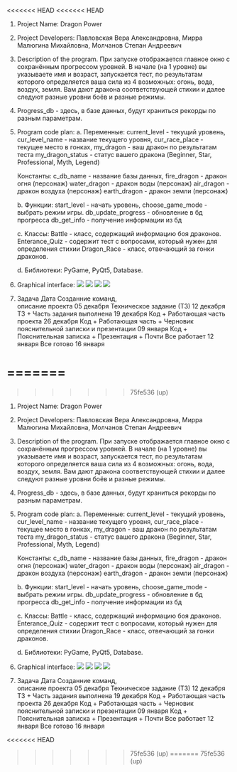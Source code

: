 <<<<<<< HEAD
<<<<<<< HEAD
1. Project Name: Dragon Power

2. Project Developers: Павловская Вера Александровна, Мирра Малюгина Михайловна, Молчанов Степан Андреевич

3. Description of the program. 
   При запуске отображается главное окно с сохранённым прогрессом уровней. В начале (на 1 уровне) вы указываете имя и возраст, запускается тест,
   по результатам которого определяется ваша сила из 4 возможных: огонь, вода, воздух, земля.
   Вам дают дракона соответствующей стихии и далее следуют разные уровни боёв и разные режимы.

4. Progress_db - здесь, в базе данных, будут храниться рекорды по разным параметрам.

5. Program code plan:
   a. Переменные:
		   current_level - текущий уровень,
		   cur_level_name - название текущего уровня,
		   cur_race_place - текущее место в гонках,
               my_dragon - ваш дракон по результатам теста
               my_dragon_status - статус вашего дракона (Beginner, Star, Professional, Myth, Legend)
        	   
      Константы:
		   c_db_name - название базы данных,
               fire_dragon - дракон огня (персонаж)
               water_dragon - дракон воды (персонаж)
               air_dragon - дракон воздуха (персонаж)
		   earth_dragon - дракон земли (персонаж)
		   
   b. Функции: start_level - начать уровень,
               choose_game_mode - выбрать режим игры.
               db_update_progress - обновление в бд прогресса
               db_get_info - получение информации из бд
               
               

   c. Классы:  Battle - класс, содержащий информацию боя драконов.
               Enterance_Quiz - содержит тест с вопросами, который нужен для определения стихии
               Dragon_Race - класс, отвечающий за гонки драконов.

   d. Библиотеки: PyGame,
                  PyQt5,
                  Database. 

6. Graphical interface:
   ![](./Water_dragon.png)
   ![](./Fire_Dragon.jpg)
   ![](./Air_Dragon.jpg)
   ![](./Earth_Dragon2.jpg)

7. Задача                              Дата
Созданние команд,                    
описание проекта                    05 декабря
Техническое задание (ТЗ)   		    12 декабря
ТЗ + Часть задания выполнена 		19 декабря
Код + Работающая часть проекта 	    26 декабря
Код + Работающая часть + Черновик
пояснительной записки и презентации 09 января
Код + Пояснительная записка +
Презентация + Почти Все работает 	12 января
Все готово 					        16 января


=======
=======
>>>>>>> 75fe536 (up)
1. Project Name: Dragon Power

2. Project Developers: Павловская Вера Александровна, Мирра Малюгина Михайловна, Молчанов Степан Андреевич

3. Description of the program. 
   При запуске отображается главное окно с сохранённым прогрессом уровней. В начале (на 1 уровне) вы указываете имя и возраст, запускается тест,
   по результатам которого определяется ваша сила из 4 возможных: огонь, вода, воздух, земля.
   Вам дают дракона соответствующей стихии и далее следуют разные уровни боёв и разные режимы.

4. Progress_db - здесь, в базе данных, будут храниться рекорды по разным параметрам.

5. Program code plan:
   a. Переменные:
		   current_level - текущий уровень,
		   cur_level_name - название текущего уровня,
		   cur_race_place - текущее место в гонках,
               my_dragon - ваш дракон по результатам теста
               my_dragon_status - статус вашего дракона (Beginner, Star, Professional, Myth, Legend)
        	   
      Константы:
		   c_db_name - название базы данных,
               fire_dragon - дракон огня (персонаж)
               water_dragon - дракон воды (персонаж)
               air_dragon - дракон воздуха (персонаж)
		   earth_dragon - дракон земли (персонаж)
		   
   b. Функции: start_level - начать уровень,
               choose_game_mode - выбрать режим игры.
               db_update_progress - обновление в бд прогресса
               db_get_info - получение информации из бд
               
               

   c. Классы:  Battle - класс, содержащий информацию боя драконов.
               Enterance_Quiz - содержит тест с вопросами, который нужен для определения стихии
               Dragon_Race - класс, отвечающий за гонки драконов.

   d. Библиотеки: PyGame,
                  PyQt5,
                  Database. 

6. Graphical interface:
   ![](../images/water_dragon.png)
   ![](../images/fire_dragon.png)
   ![](../images/air_dragon.png)
   ![](../images/earth_dragon.png)

7. Задача                              Дата
Созданние команд,                    
описание проекта                    05 декабря
Техническое задание (ТЗ)   		    12 декабря
ТЗ + Часть задания выполнена 		19 декабря
Код + Работающая часть проекта 	    26 декабря
Код + Работающая часть + Черновик
пояснительной записки и презентации 09 января
Код + Пояснительная записка +
Презентация + Почти Все работает 	12 января
Все готово 					        16 января


<<<<<<< HEAD
>>>>>>> 75fe536 (up)
=======
>>>>>>> 75fe536 (up)
